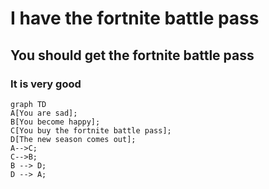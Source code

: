 # I have the fortnite battle pass

## You should get the fortnite battle pass

### It is very good

```mermaid
graph TD
A[You are sad];
B[You become happy];
C[You buy the fortnite battle pass];
D[The new season comes out];
A-->C;
C-->B;
B --> D;
D --> A;
```

